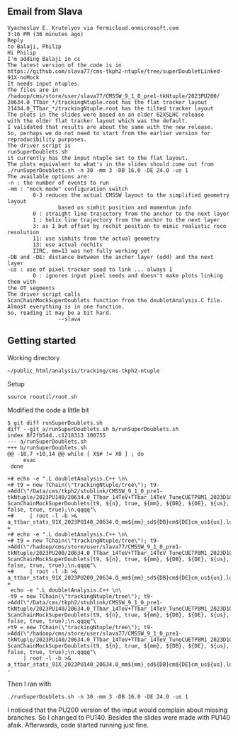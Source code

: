 
## Email from Slava

    Vyacheslav E. Krutelyov via fermicloud.onmicrosoft.com 
    3:16 PM (36 minutes ago)
    Reply
    to Balaji, Philip
    Hi Philip
    I'm adding Balaji in cc
    The latest version of the code is in
    https://github.com/slava77/cms-tkph2-ntuple/tree/superDoubletLinked-91X-noMock
    It needs input ntuples.
    The files are in
    /hadoop/cms/store/user/slava77/CMSSW_9_1_0_pre1-tkNtuple/2023PU200/
    20634.0_TTbar_*/trackingNtuple.root has the flat tracker layout
    21434.0_TTbar_*/trackingNtuple.root has the tilted tracker layout
    The plots in the slides were based on an older 62XSLHC release
    with the older flat tracker layout which was the default.
    I validated that results are about the same with the new release.
    So, perhaps we do not need to start from the earlier version for
    reproducibility purposes.
    The driver script is
    runSuperDoublets.sh
    it currently has the input ntuple set to the flat layout.
    The plots equivalent to what's in the slides should come out from
    ./runSuperDoublets.sh -n 30 -mm 3 -DB 16.0 -DE 24.0 -us 1
    The available options are:
    -n : the number of events to run
    -mm : "mock mode" configuration switch
            0-3 reduces the actual CMSSW layout to the simplified geometry layout
                    based on simhit position and momentum info
            0 : straight line trajectory from the anchor to the next layer
            1 : helix line trajectory from the anchor to the next layer
            3: as 1 but offset by rechit position to mimic realistic reco resolution
            11: use simhits from the actual geometry
            13: use actual rechits
            IIRC, mm=13 was not fully working yet
    -DB and -DE: distance between the anchor layer (odd) and the next layer
    -us : use of pixel tracker seed to link ... always 1
            0 : ignores input pixel seeds and doesn't make plots linking them with
    the OT segments
    The driver script calls
    ScanChainMockSuperDoublets function from the doubletAnalysis.C file.
    Almost everything is in one function.
    So, reading it may be a bit hard.
                    --slava

## Getting started

Working directory

    ~/public_html/analysis/tracking/cms-tkph2-ntuple

Setup

    source rooutil/root.sh

Modified the code a little bit

    $ git diff runSuperDoublets.sh
    diff --git a/runSuperDoublets.sh b/runSuperDoublets.sh
    index 8f2fb54d..c1218313 100755
    --- a/runSuperDoublets.sh
    +++ b/runSuperDoublets.sh
    @@ -10,7 +10,14 @@ while [ X$# != X0 ] ; do
         esac
     done
    
    +# echo -e ".L doubletAnalysis.C++ \n\
    +# t9 = new TChain(\"trackingNtuple/tree\"); t9->Add(\"/Data/cms/tkph2/stublink/CMSSW_9_1_0_pre1-tkNtuple/2023PU140/20634.0_TTbar_14TeV+TTbar_14TeV_TuneCUETP8M1_2023D10PU_GenSimHLBeamSpotFull14+DigiFullTriggerPU_2023D10PU+RecoFullGlobalPU_2023D10PU+HARVESTFullGlobalPU_2023D10PU/trackingNtuple.root\"); ScanChainMockSuperDoublets(t9, ${n}, true, ${mm}, ${DB}, ${DE}, ${us}, false, true, true);\n.qqqq"\
    +#     | root -l -b >& a_ttbar_stats_91X_2023PU140_20634.0_mm${mm}_sd${DB}cm${DE}cm_us${us}.log
    +
    +# echo -e ".L doubletAnalysis.C++ \n\
    +# t9 = new TChain(\"trackingNtuple/tree\"); t9->Add(\"/hadoop/cms/store/user/slava77/CMSSW_9_1_0_pre1-tkNtuple/2023PU200/20634.0_TTbar_14TeV+TTbar_14TeV_TuneCUETP8M1_2023D10PU_GenSimHLBeamSpotFull14+DigiFullTriggerPU_2023D10PU+RecoFullGlobalPU_2023D10PU+HARVESTFullGlobalPU_2023D10PU/trackingNtuple.root\"); ScanChainMockSuperDoublets(t9, ${n}, true, ${mm}, ${DB}, ${DE}, ${us}, false, true, true);\n.qqqq"\
    +#     | root -l -b >& a_ttbar_stats_91X_2023PU200_20634.0_mm${mm}_sd${DB}cm${DE}cm_us${us}.log
    +
     echo -e ".L doubletAnalysis.C++ \n\
    -t9 = new TChain(\"trackingNtuple/tree\"); t9->Add(\"/Data/cms/tkph2/stublink/CMSSW_9_1_0_pre1-tkNtuple/2023PU140/20634.0_TTbar_14TeV+TTbar_14TeV_TuneCUETP8M1_2023D10PU_GenSimHLBeamSpotFull14+DigiFullTriggerPU_2023D10PU+RecoFullGlobalPU_2023D10PU+HARVESTFullGlobalPU_2023D10PU/trackingNtuple.root\"); ScanChainMockSuperDoublets(t9, ${n}, true, ${mm}, ${DB}, ${DE}, ${us}, false, true, true);\n.qqqq"\
    +t9 = new TChain(\"trackingNtuple/tree\"); t9->Add(\"/hadoop/cms/store/user/slava77/CMSSW_9_1_0_pre1-tkNtuple/2023PU140/20634.0_TTbar_14TeV+TTbar_14TeV_TuneCUETP8M1_2023D10PU_GenSimHLBeamSpotFull14+DigiFullTriggerPU_2023D10PU+RecoFullGlobalPU_2023D10PU+HARVESTFullGlobalPU_2023D10PU/trackingNtuple.root\"); ScanChainMockSuperDoublets(t9, ${n}, true, ${mm}, ${DB}, ${DE}, ${us}, false, true, true);\n.qqqq"\
         | root -l -b >& a_ttbar_stats_91X_2023PU140_20634.0_mm${mm}_sd${DB}cm${DE}cm_us${us}.log
    -

Then I ran with

    ./runSuperDoublets.sh -n 30 -mm 3 -DB 16.0 -DE 24.0 -us 1

I noticed that the PU200 version of the input would complain about missing branches. So I changed to PU140. Besides the slides were made with PU140 afaik.
Afterwards, code started running just fine.
